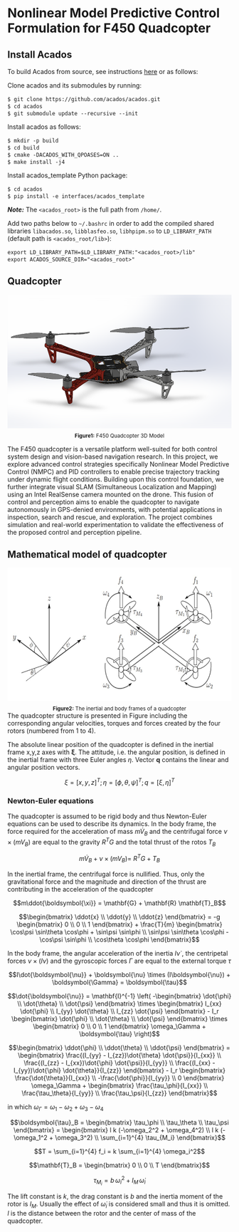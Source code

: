 # Nonlinear Model Predictive Control Formulation for F450 Quadcopter

## Install Acados
To build Acados from source, see instructions [here](https://docs.acados.org/python_interface/index.html) or as follows:

Clone acados and its submodules by running:
```
$ git clone https://github.com/acados/acados.git
$ cd acados
$ git submodule update --recursive --init
```

Install acados as follows:

```
$ mkdir -p build
$ cd build
$ cmake -DACADOS_WITH_QPOASES=ON ..
$ make install -j4
```

Install acados_template Python package:
```
$ cd acados
$ pip install -e interfaces/acados_template
```
***Note:*** The ```<acados_root>``` is the full path from ```/home/```.

Add two paths below to ```~/.bashrc``` in order to add the compiled shared libraries ```libacados.so```, ```libblasfeo.so```, ```libhpipm.so``` to ```LD_LIBRARY_PATH``` (default path is ```<acados_root/lib>```):

```
export LD_LIBRARY_PATH=$LD_LIBRARY_PATH:"<acados_root>/lib"
export ACADOS_SOURCE_DIR="<acados_root>"
```
## Quadcopter
<div align="center">
  <img src="https://github.com/Desmondfotock28/Quadcopter/blob/main/model.PNG?raw=true" alt="F450 Quadcopter 3d Model" height="300"><br>
  <sub><b>Figure1:</b> F450 Quadcopter 3D Model</sub>
</div>

The F450 quadcopter is a versatile platform well-suited for both control system design and vision-based navigation research. In this project, we explore advanced control strategies specifically Nonlinear Model Predictive Control (NMPC) and PID controllers to enable precise trajectory tracking under dynamic flight conditions. Building upon this control foundation, we further integrate visual SLAM (Simultaneous Localization and Mapping) using an Intel RealSense camera mounted on the drone. This fusion of control and perception aims to enable the quadcopter to navigate autonomously in GPS-denied environments, with potential applications in inspection, search and rescue, and exploration. The project combines simulation and real-world experimentation to validate the effectiveness of the proposed control and perception pipeline.

## Mathematical model of quadcopter
<div align="center">
  <img src="https://github.com/Desmondfotock28/Quadcopter/blob/main/dynamic_model.jpg?raw=true" alt="F450 Quadcopter_Dynamics" height="300"><br>
  <sub><b>Figure2:</b> The inertial and body frames of a quadcopter</sub>
</div>
The quadcopter structure is presented in Figure  including the corresponding angular velocities, torques and forces created by the four rotors (numbered from 1 to 4).

The absolute linear position of the quadcopter is defined in the inertial frame x,y,z axes with $\mathbf{\xi}$. The attitude, i.e. the angular position, is defined in the inertial frame with three Euler angles $\eta$. Vector $\boldsymbol{q}$ contains the linear and angular position vectors.
```math
\xi = [x, y , z]^T ;  \eta = [\phi, \theta, \psi]^T ;  q = [\xi , \eta]^T
```
### Newton-Euler equations
The quadcopter is assumed to be rigid body and thus Newton-Euler equations can be used to describe its dynamics. In the body frame, the force required for the acceleration of mass $m \dot{V}_B$ and the centrifugal force $\nu \times (mV_B)$ are equal to the gravity $R^T G$ and the total thrust of the rotos $T_B$
```math
m\dot{V}_B + \nu \times (mV_B) =\ R^TG + T_B
```
In the inertial frame, the centrifugal force is nullified. Thus, only the gravitational force and the magnitude and direction of the thrust are contributing in the acceleration of the quadcopter


```math
m\ddot{\boldsymbol{\xi}} = \mathbf{G} + \mathbf{R} \mathbf{T}_B
```
```math
\begin{bmatrix}
\ddot{x} \\
\ddot{y} \\
\ddot{z}
\end{bmatrix}
= -g
\begin{bmatrix}
0 \\
0 \\
1
\end{bmatrix}
+ \frac{T}{m}
\begin{bmatrix}
\cos\psi \sin\theta \cos\phi + \sin\psi \sin\phi \\
\sin\psi \sin\theta \cos\phi - \cos\psi \sin\phi \\
\cos\theta \cos\phi
\end{bmatrix}
```
In the body frame, the angular acceleration of the inertia $I \dot{\nu}$ , the centripetal forces $\nu \times (I\nu)$ and the gyroscopic forces $\Gamma$ are equal to the external torque $\tau$
```math
I\dot{\boldsymbol{\nu}} + \boldsymbol{\nu} \times (I\boldsymbol{\nu}) + \boldsymbol{\Gamma} = \boldsymbol{\tau}
```
```math
\dot{\boldsymbol{\nu}} = \mathbf{I}^{-1} \left(
  -\begin{bmatrix}
    \dot{\phi} \\ \dot{\theta} \\ \dot{\psi}
  \end{bmatrix}
  \times
  \begin{bmatrix}
    I_{xx} \dot{\phi} \\
    I_{yy} \dot{\theta} \\
    I_{zz} \dot{\psi}
  \end{bmatrix}
  - I_r
  \begin{bmatrix}
    \dot{\phi} \\ \dot{\theta} \\ \dot{\psi}
  \end{bmatrix}
  \times
  \begin{bmatrix}
    0 \\ 0 \\ 1
  \end{bmatrix}
  \omega_\Gamma
  + \boldsymbol{\tau}
\right)
```
```math
\begin{bmatrix}
\ddot{\phi} \\
\ddot{\theta} \\
\ddot{\psi}
\end{bmatrix}
=
\begin{bmatrix}
\frac{(I_{yy} - I_{zz})\dot{\theta} \dot{\psi}}{I_{xx}} \\
\frac{(I_{zz} - I_{xx})\dot{\phi} \dot{\psi}}{I_{yy}} \\
\frac{(I_{xx} - I_{yy})\dot{\phi} \dot{\theta}}{I_{zz}}
\end{bmatrix}
- I_r
\begin{bmatrix}
\frac{\dot{\theta}}{I_{xx}} \\
-\frac{\dot{\phi}}{I_{yy}} \\
0
\end{bmatrix}
\omega_\Gamma
+
\begin{bmatrix}
\frac{\tau_\phi}{I_{xx}} \\
\frac{\tau_\theta}{I_{yy}} \\
\frac{\tau_\psi}{I_{zz}}
\end{bmatrix}
```
in which $\omega_\Gamma = \omega_1 - \omega_2 + \omega_3 - \omega_4$
```math
\boldsymbol{\tau}_B =
\begin{bmatrix}
\tau_\phi \\
\tau_\theta \\
\tau_\psi
\end{bmatrix}
=
\begin{bmatrix}
l k (-\omega_2^2 + \omega_4^2) \\
l k (-\omega_1^2 + \omega_3^2) \\
\sum_{i=1}^{4} \tau_{M_i}
\end{bmatrix}
```
```math
T = \sum_{i=1}^{4} f_i = k \sum_{i=1}^{4} \omega_i^2
```
```math
\mathbf{T}_B =
\begin{bmatrix}
0 \\
0 \\
T
\end{bmatrix}
```
```math
\tau_{M_i} = b \, \omega_i^2 + I_M \, \dot{\omega}_i
```
The lift constant is $k$, the drag constant is $b$ and the inertia moment of the rotor is $I_M$. Usually the effect of $\dot{\omega}_i$ is considered small and thus it is omitted.  $l$ is the distance between the rotor and the center of mass of the quadcopter. 
